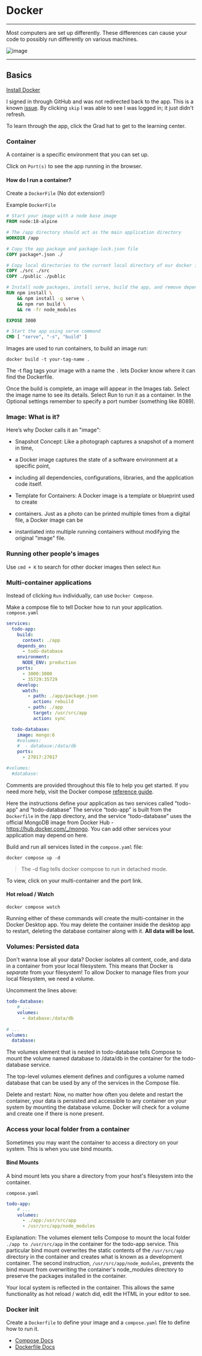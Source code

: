 # Docker

---

Most computers are set up differently. These differences can cause your code to 
possibly run differently on various machines.

![image](../images/memes/docker-meme.png)

---

## Basics

[Install Docker](https://docs.docker.com/desktop/install/mac-install/)

I signed in through GitHub and was not redirected back to the app.
This is a known [issue](https://github.com/docker/for-mac/issues/7160).
By clicking `skip` I was able to see I was logged in; it just didn't refresh.

To learn through the app, click the Grad hat to get to the learning center.

### Container

A container is a specific environment that you can set up.

Click on `Port(s)` to see the app running in the browser.

#### How do I run a container?

Create a `DockerFile` (No dot extension!)

Example `DockerFile`
```dockerfile
# Start your image with a node base image
FROM node:18-alpine

# The /app directory should act as the main application directory
WORKDIR /app

# Copy the app package and package-lock.json file
COPY package*.json ./

# Copy local directories to the current local directory of our docker image (/app)
COPY ./src ./src
COPY ./public ./public

# Install node packages, install serve, build the app, and remove dependencies at the end
RUN npm install \
    && npm install -g serve \
    && npm run build \
    && rm -fr node_modules

EXPOSE 3000

# Start the app using serve command
CMD [ "serve", "-s", "build" ]
```

Images are used to run containers, to build an image run:
```shell
docker build -t your-tag-name .
```
The -t flag tags your image with a name the `.` lets Docker know where it can find the Dockerfile.

Once the build is complete, an image will appear in the Images tab. 
Select the image name to see its details. Select Run to run it as a container. 
In the Optional settings remember to specify a port number (something like 8089).

### Image: What is it?
Here’s why Docker calls it an "image":

- Snapshot Concept: Like a photograph captures a snapshot of a moment in time, 
- a Docker image captures the state of a software environment at a specific point, 
- including all dependencies, configurations, libraries, and the application code itself.

- Template for Containers: A Docker image is a template or blueprint used to create 
- containers. Just as a photo can be printed multiple times from a digital file, a Docker image can be 
- instantiated into multiple running containers without modifying the original "image" file.

### Running other people's images

Use `cmd + K` to search for other docker images then select `Run`

### Multi-container applications

Instead of clicking `Run` individually, can use `Docker Compose`.

Make a compose file to tell Docker how to run your application.
`compose.yaml`
```yaml
services:
  todo-app:
    build:
      context: ./app
    depends_on:
      - todo-database
    environment:
      NODE_ENV: production
    ports:
      - 3000:3000
      - 35729:35729
    develop:
      watch:
        - path: ./app/package.json
          action: rebuild
        - path: ./app
          target: /usr/src/app
          action: sync

  todo-database:
    image: mongo:6
    #volumes: 
    #  - database:/data/db
    ports:
      - 27017:27017

#volumes:
  #database:
```
Comments are provided throughout this file to help you get started.
If you need more help, visit the Docker compose [reference guide](https://docs.docker.com/compose/compose-file/).

Here the instructions define your application as two services called "todo-app" and “todo-database”
The service “todo-app” is built from the `Dockerfile` in the /app directory,
and the service “todo-database” uses the official MongoDB image
from Docker Hub - https://hub.docker.com/_/mongo.
You can add other services your application may depend on here.

Build and run all services listed in the `compose.yaml` file:
```shell
docker compose up -d
```
> The -d flag tells docker compose to run in detached mode.

To view, click on your multi-container and the port link.

#### Hot reload / Watch
```shell
docker compose watch
```
Running either of these commands will create the multi-container in the Docker Desktop app.
You may delete the container inside the desktop app to restart, deleting the
database container along with it. **All data will be lost.**

### Volumes: Persisted data

Don't wanna lose all your data?
Docker isolates all content, code, and data in a container from your local filesystem.
This means that Docker is _separate_ from your filesystem!
To allow Docker to manage files from your local filesystem, we need a volume.

Uncomment the lines above:
```yaml
todo-database:
    # ...
    volumes:
      - database:/data/db
                      
# ...
volumes:
  database:
```
The volumes element that is nested in todo-database tells Compose to mount the volume 
named database to /data/db in the container for the todo-database service.

The top-level volumes element defines and configures a volume named database 
that can be used by any of the services in the Compose file.

Delete and restart:
Now, no matter how often you delete and restart the container, your data is persisted 
and accessible to any container on your system by mounting the database volume. 
Docker will check for a volume and create one if there is none present.

### Access your local folder from a container

Sometimes you may want the container to access a directory on your system. 
This is when you use bind mounts.

#### Bind Mounts
A bind mount lets you share a directory from your host's filesystem into the container.

`compose.yaml`
```yaml
todo-app:
    # ...
    volumes:
      - ./app:/usr/src/app
      - /usr/src/app/node_modules
```
Explanation:
The volumes element tells Compose to mount the local folder `./app to /usr/src/app`
in the container for the todo-app service. 
This particular bind mount overwrites the static contents of the `/usr/src/app` 
directory in the container and creates what is known as a development container. 
The second instruction, `/usr/src/app/node_modules`, prevents the bind mount 
from overwriting the container's node_modules directory to preserve the packages 
installed in the container.

Your local system is reflected in the container. This allows the same functionality
as hot reload / watch did, edit the HTML in your editor to see.

### Docker init
Create a `Dockerfile` to define your image and a `compose.yaml` file to define how to run it.

- [Compose Docs](https://docs.docker.com/reference/compose-file/)
- [Dockerfile Docs](https://docs.docker.com/reference/dockerfile/)

